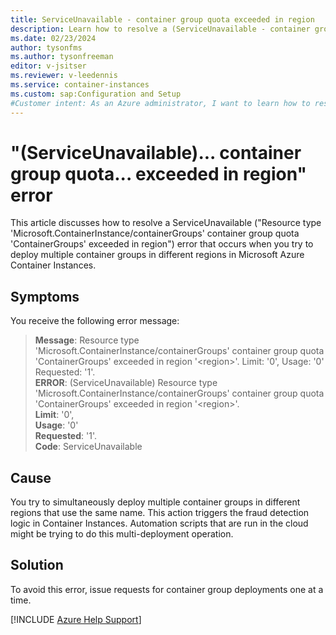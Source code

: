 ```yaml
---
title: ServiceUnavailable - container group quota exceeded in region
description: Learn how to resolve a (ServiceUnavailable - container group quota exceeded in region) error message that occurs when you try to deploy several container groups.
ms.date: 02/23/2024
author: tysonfms
ms.author: tysonfreeman
editor: v-jsitser
ms.reviewer: v-leedennis
ms.service: container-instances
ms.custom: sap:Configuration and Setup
#Customer intent: As an Azure administrator, I want to learn how to resolve a "ServiceUnavailable" error ("Resource type 'Microsoft.ContainerInstance/containerGroups' container group quota 'ContainerGroups' exceeded in region") so that I can successfully deploy container groups onto Azure Container Instances.
---
```

# "(ServiceUnavailable)... container group quota... exceeded in region" error

This article discusses how to resolve a ServiceUnavailable ("Resource type 'Microsoft.ContainerInstance/containerGroups' container group quota 'ContainerGroups' exceeded in region") error that occurs when you try to deploy multiple container groups in different regions in Microsoft Azure Container Instances.

## Symptoms

You receive the following error message:

> **Message**: Resource type 'Microsoft.ContainerInstance/containerGroups' container group quota 'ContainerGroups' exceeded in region '\<region>'. Limit: '0', Usage: '0' Requested: '1'.  
> **ERROR**: (ServiceUnavailable) Resource type 'Microsoft.ContainerInstance/containerGroups' container group quota 'ContainerGroups' exceeded in region '\<region>'.  
> **Limit**: '0',  
> **Usage**: '0'  
> **Requested**: '1'.  
> **Code**: ServiceUnavailable

## Cause

You try to simultaneously deploy multiple container groups in different regions that use the same name. This action triggers the fraud detection logic in Container Instances. Automation scripts that are run in the cloud might be trying to do this multi-deployment operation.

## Solution

To avoid this error, issue requests for container group deployments one at a time.

[!INCLUDE [Azure Help Support](../../includes/azure-help-support.md)]
